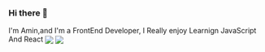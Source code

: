 ### Hi there 👋

I'm Amin,and I'm a FrontEnd Developer, I Really enjoy Learnign JavaScript And React
<a padding='10px' href="https://github.com/amin-da">
<img align="center" src="https://github-readme-stats.vercel.app/api?username=amin-da&show_icons=true&count_private=true&include_all_commits=true&theme=nightowl  " /></a>
<a href="https://github.com/mhmda-83">
 <img align="center" src="https://github-readme-stats.vercel.app/api/top-langs/?username=anuraghazra&layout=compact&theme=nightowl)(https://github.com/anuraghazra/github-readme-stats)" />

 </a>

